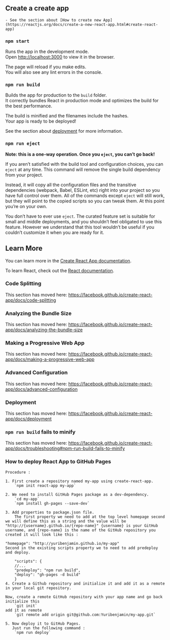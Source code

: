 ## Create a create app
    - See the section about [How to create new App](https://reactjs.org/docs/create-a-new-react-app.html#create-react-app)

### `npm start`

Runs the app in the development mode.<br />
Open [http://localhost:3000](http://localhost:3000) to view it in the browser.

The page will reload if you make edits.<br />
You will also see any lint errors in the console.

### `npm run build`

Builds the app for production to the `build` folder.<br />
It correctly bundles React in production mode and optimizes the build for the best performance.

The build is minified and the filenames include the hashes.<br />
Your app is ready to be deployed!

See the section about [deployment](https://facebook.github.io/create-react-app/docs/deployment) for more information.

### `npm run eject`

**Note: this is a one-way operation. Once you `eject`, you can’t go back!**

If you aren’t satisfied with the build tool and configuration choices, you can `eject` at any time. This command will remove the single build dependency from your project.

Instead, it will copy all the configuration files and the transitive dependencies (webpack, Babel, ESLint, etc) right into your project so you have full control over them. All of the commands except `eject` will still work, but they will point to the copied scripts so you can tweak them. At this point you’re on your own.

You don’t have to ever use `eject`. The curated feature set is suitable for small and middle deployments, and you shouldn’t feel obligated to use this feature. However we understand that this tool wouldn’t be useful if you couldn’t customize it when you are ready for it.

## Learn More

You can learn more in the [Create React App documentation](https://facebook.github.io/create-react-app/docs/getting-started).

To learn React, check out the [React documentation](https://reactjs.org/).

### Code Splitting

This section has moved here: https://facebook.github.io/create-react-app/docs/code-splitting

### Analyzing the Bundle Size

This section has moved here: https://facebook.github.io/create-react-app/docs/analyzing-the-bundle-size

### Making a Progressive Web App

This section has moved here: https://facebook.github.io/create-react-app/docs/making-a-progressive-web-app

### Advanced Configuration

This section has moved here: https://facebook.github.io/create-react-app/docs/advanced-configuration

### Deployment

This section has moved here: https://facebook.github.io/create-react-app/docs/deployment

### `npm run build` fails to minify

This section has moved here: https://facebook.github.io/create-react-app/docs/troubleshooting#npm-run-build-fails-to-minify

### How to deploy React App to GitHub Pages
    Procedure :

    1. First create a repository named my-app using create-react-app.
        `npm init react-app my-app`

    2. We need to install GitHub Pages package as a dev-dependency.
        `cd my-app`
        `npm install gh-pages --save-dev`

    3. Add properties to package.json file.
        The first property we need to add at the top level homepage second we will define this as a string and the value will be "http://{username}.github.io/{repo-name}" {username} is your GitHub username, and {repo-name} is the name of the GitHub repository you created it will look like this :

    "homepage": "http://yuribenjamin.github.io/my-app"
    Second in the existing scripts property we to need to add predeploy and deploy.

        "scripts": {
        //...
        "predeploy": "npm run build",
        "deploy": "gh-pages -d build"
        }
    4. Create a Github repository and initialize it and add it as a remote in your local git repository.

    Now, create a remote GitHub repository with your app name and go back initialize this
        `git init`
    add it as remote
        `git remote add origin git@github.com:Yuribenjamin/my-app.git`

    5. Now deploy it to GitHub Pages.
       Just run the following command :
        `npm run deploy`
